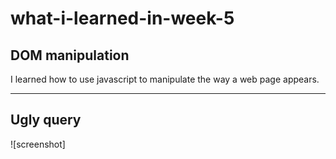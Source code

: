 # what-i-learned-in-week-5
## DOM manipulation
I learned how to use javascript to manipulate the way a web page appears.

---

## Ugly query

![screenshot]